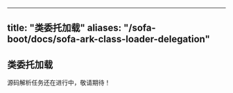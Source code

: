 
---
title: "类委托加载"
aliases: "/sofa-boot/docs/sofa-ark-class-loader-delegation"
---


## 类委托加载

源码解析任务还在进行中，敬请期待！

